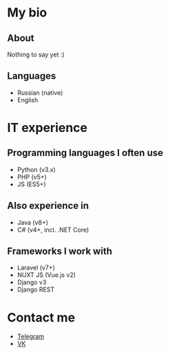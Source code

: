 # My bio
## About
Nothing to say yet :)

## Languages
- Russian (native)
- English

# IT experience
## Programming languages I often use
- Python (v3.x)
- PHP (v5+)
- JS (ES5+)

## Also experience in
- Java (v8+)
- C# (v4+, incl. .NET Core)

## Frameworks I work with
- Laravel (v7+)
- NUXT JS (Vue.js v2)
- Django v3
- Django REST

# Contact me
- [Telegram](https://t.me/shadxst)
- [VK](https://vk.com/shadxst)
